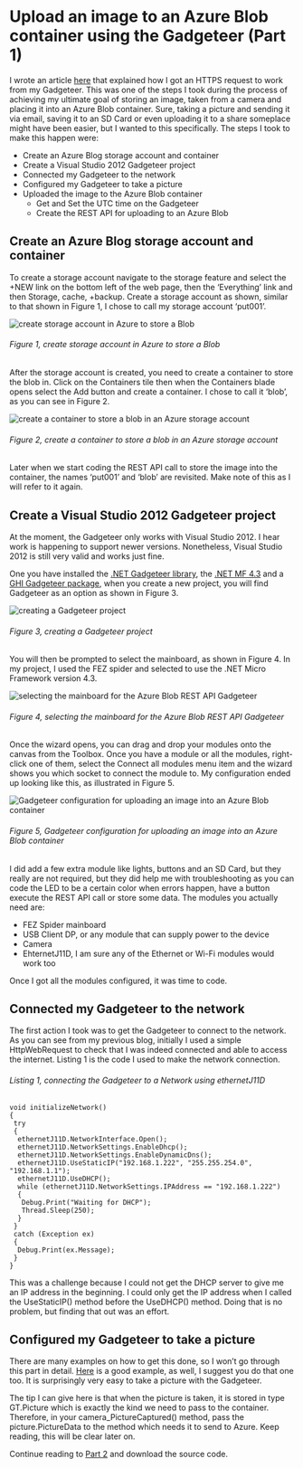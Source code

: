 # Upload an image to an Azure Blob container using the Gadgeteer (Part 1)

I wrote an article [here][LINK1] that explained how I got an HTTPS request to work from my Gadgeteer.  This was one of the steps I took during the process of achieving my ultimate goal of storing an image, taken from a camera and placing it into an Azure Blob container.  Sure, taking a picture and sending it via email, saving it to an SD Card or even uploading it to a share someplace might have been easier, but I wanted to this specifically.   The steps I took to make this happen were:

+ Create an Azure Blog storage account and container
+ Create a Visual Studio 2012 Gadgeteer project
+ Connected my Gadgeteer to the network
+ Configured my Gadgeteer to take a picture
+ Uploaded the image to the Azure Blob container
  + Get and Set the UTC time on the Gadgeteer
  + Create the REST API for uploading to an Azure Blob
  
## Create an Azure Blog storage account and container

To create a storage account navigate to the storage feature and select the +NEW link on the bottom left of the web page, then the ‘Everything’ link and then Storage, cache, +backup.  Create a storage account as shown, similar to that shown in Figure 1, I chose to call my storage account ‘put001’.

![create storage account in Azure to store a Blob][FIGURE1]
###### Figure 1, create storage account in Azure to store a Blob

After the storage account is created, you need to create a container to store the blob in.  Click on the Containers tile then when the Containers blade opens select the Add button and create a container.  I chose to call it ‘blob’, as you can see in Figure 2.

![create a container to store a blob in an Azure storage account][FIGURE2]
###### Figure 2, create a container to store a blob in an Azure storage account

Later when we start coding the REST API call to store the image into the container, the names ‘put001’ and ‘blob’ are revisited.  Make note of this as I will refer to it again.

## Create a Visual Studio 2012 Gadgeteer project

At the moment, the Gadgeteer only works with Visual Studio 2012.  I hear work is happening to support newer versions.  Nonetheless, Visual Studio 2012 is still very valid and works just fine.

One you have installed the [.NET Gadgeteer library][LINK2], the [.NET MF 4.3][LINK3] and a [GHI Gadgeteer package][LINK4], when you create a new project, you will find Gadgeteer as an option as shown in Figure 3.

![creating a Gadgeteer project][FIGURE3]
###### Figure 3, creating a Gadgeteer project

You will then be prompted to select the mainboard, as shown in Figure 4.  In my project, I used the FEZ spider and selected to use the .NET Micro Framework version 4.3.

![selecting the mainboard for the Azure Blob REST API Gadgeteer][FIGURE4]
###### Figure 4, selecting the mainboard for the Azure Blob REST API Gadgeteer

Once the wizard opens, you can drag and drop your modules onto the canvas from the Toolbox.  Once you have a module or all the modules, right-click one of them, select the Connect all modules menu item and the wizard shows you which socket to connect the module to.  My configuration ended up looking like this, as illustrated in Figure 5.

![Gadgeteer configuration for uploading an image into an Azure Blob container][FIGURE5]
###### Figure 5, Gadgeteer configuration for uploading an image into an Azure Blob container

I did add a few extra module like lights, buttons and an SD Card, but they really are not required, but they did help me with troubleshooting as you can code the LED to be a certain color when errors happen, have a button execute the REST API call or store some data.  The modules you actually need are:

+ FEZ Spider mainboard
+ USB Client DP, or any module that can supply power to the device
+ Camera
+ EhternetJ11D, I am sure any of the Ethernet or Wi-Fi modules would work too

Once I got all the modules configured, it was time to code.

## Connected my Gadgeteer to the network

The first action I took was to get the Gadgeteer to connect to the network.  As you can see from my previous blog, initially I used a simple HttpWebRequest to check that I was indeed connected and able to access the internet.  Listing 1 is the code I used to make the network connection.

###### Listing 1, connecting the Gadgeteer to a Network using ethernetJ11D

```
void initializeNetwork()
{
 try
 {
  ethernetJ11D.NetworkInterface.Open();
  ethernetJ11D.NetworkSettings.EnableDhcp();
  ethernetJ11D.NetworkSettings.EnableDynamicDns();
  ethernetJ11D.UseStaticIP("192.168.1.222", "255.255.254.0", "192.168.1.1");
  ethernetJ11D.UseDHCP();
  while (ethernetJ11D.NetworkSettings.IPAddress == "192.168.1.222")
  {
   Debug.Print("Waiting for DHCP");
   Thread.Sleep(250);
  }
 }
 catch (Exception ex)
 {
  Debug.Print(ex.Message);
 }
}
```

This was a challenge because I could not get the DHCP server to give me an IP address in the beginning.  I could only get the IP address when I called the UseStaticIP() method before the UseDHCP() method.  Doing that is no problem, but finding that out was an effort.

## Configured my Gadgeteer to take a picture

There are many examples on how to get this done, so I won’t go through this part in detail.  [Here][LINK5] is a good example, as well, I suggest you do that one too.  It is surprisingly very easy to take a picture with the Gadgeteer. 

The tip I can give here is that when the picture is taken, it is stored in type GT.Picture which is exactly the kind we need to pass to the container.  Therefore, in your camera_PictureCaptured() method, pass the picture.PictureData to the method which needs it to send to Azure.  Keep reading, this will be clear later on. 

Continue reading to [Part 2][LINK6] and download the source code.

[FIGURE1]: ../images/2014/msdn-0477.png "Figure 1, create storage account in Azure to store a Blob"
[FIGURE2]: ../images/2014/msdn-0478.png "Figure 2, create a container to store a blob in an Azure storage account"
[FIGURE3]: ../images/2014/msdn-0479.png "Figure 3, creating a Gadgeteer project"
[FIGURE4]: ../images/2014/msdn-0480.png "Figure 4, selecting the mainboard for the Azure Blob REST API Gadgeteer"
[FIGURE5]: ../images/2014/msdn-0481.png "Figure 5, Gadgeteer configuration for uploading an image into an Azure Blob container"

[LINK1]: 2014-11-how-i-got-https-to-work-with-the-net-micro-framework-and-my-gadgeteer.md
[LINK2]: http://gadgeteer.codeplex.com/releases/view/134757
[LINK3]: http://netmf.codeplex.com/releases/view/118283
[LINK4]: https://www.ghielectronics.com/support/netmf/sdks
[LINK5]: http://blogs.msdn.com/b/uk_faculty_connection/archive/2011/12/08/getting-started-with-the-fez-spider-kit-for-microsoft-net-gadgeteer.aspx
[LINK6]: 2014-12-upload-an-image-to-an-azure-blob-container-using-the-gadgeteer-part-2-source-download.md
